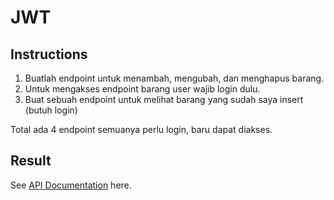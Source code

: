 # JWT

## Instructions

1. Buatlah endpoint untuk menambah, mengubah, dan menghapus barang.
2. Untuk mengakses endpoint barang user wajib login dulu.
3. Buat sebuah endpoint untuk melihat barang yang sudah saya insert (butuh login)

Total ada 4 endpoint semuanya perlu login, baru dapat diakses.

## Result

See [API Documentation](https://documenter.getpostman.com/view/23707537/2s8Z72WCSk) here.
